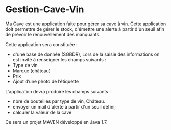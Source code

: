 # Gestion-Cave-Vin
Ma Cave est une application faite pour gérer sa cave à vin.
Cette application doit permettre de gérer le stock, d'émettre une alerte à partir d'un seuil afin de prévoir le renouvellement des manquants.

Cette application sera constituée :
- d'une base de donnée (SGBDR),
Lors de la saisie des informations on est invité à renseigner les champs suivants :
- Type de vin
- Marque (château)
- Prix
- Ajout d’une photo de l’étiquette

L'application devra produire les champs suivants :
- nbre de bouteilles par type de vin, Château.
- envoyer un mail d'alerte à partir d'un seuil défini;
- calculer la valeur de la cave.

Ce sera un projet MAVEN développé en Java 1.7.
